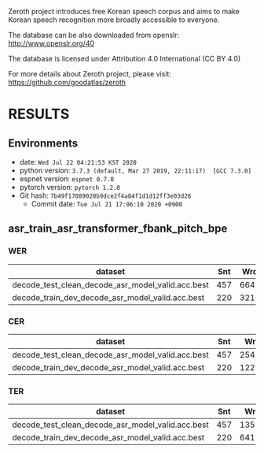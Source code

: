 <!-- Generated by scripts/utils/show_asr_result.sh -->
Zeroth project introduces free Korean speech corpus and aims to make Korean speech recognition more broadly accessible to everyone. 

The database can be also downloaded from openslr:
http://www.openslr.org/40

The database is licensed under Attribution 4.0 International (CC BY 4.0)

For more details about Zeroth project, please visit:
https://github.com/goodatlas/zeroth

# RESULTS
## Environments
- date: `Wed Jul 22 04:21:53 KST 2020`
- python version: `3.7.3 (default, Mar 27 2019, 22:11:17)  [GCC 7.3.0]`
- espnet version: `espnet 0.7.0`
- pytorch version: `pytorch 1.2.0`
- Git hash: `7b49f17089020b9dce2f4a84f1d1d12ff3e03d26`
  - Commit date: `Tue Jul 21 17:06:10 2020 +0900`

## asr_train_asr_transformer_fbank_pitch_bpe
### WER

|dataset|Snt|Wrd|Corr|Sub|Del|Ins|Err|S.Err|
|---|---|---|---|---|---|---|---|---|
|decode_test_clean_decode_asr_model_valid.acc.best|457|6641|97.3|1.5|1.2|0.3|3.0|17.3|
|decode_train_dev_decode_asr_model_valid.acc.best|220|3216|98.7|0.9|0.4|0.0|1.3|10.5|

### CER

|dataset|Snt|Wrd|Corr|Sub|Del|Ins|Err|S.Err|
|---|---|---|---|---|---|---|---|---|
|decode_test_clean_decode_asr_model_valid.acc.best|457|25472|98.5|0.4|1.2|0.2|1.7|17.3|
|decode_train_dev_decode_asr_model_valid.acc.best|220|12291|99.4|0.1|0.5|0.0|0.6|10.5|

### TER

|dataset|Snt|Wrd|Corr|Sub|Del|Ins|Err|S.Err|
|---|---|---|---|---|---|---|---|---|
|decode_test_clean_decode_asr_model_valid.acc.best|457|13591|98.1|0.6|1.3|0.2|2.1|17.3|
|decode_train_dev_decode_asr_model_valid.acc.best|220|6419|99.2|0.2|0.6|0.0|0.8|10.5|

